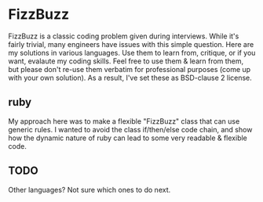 FizzBuzz
========
FizzBuzz is a classic coding problem given during interviews. While it's fairly trivial, many engineers have issues with this simple question. Here are my solutions in various languages. Use them to learn from, critique, or if you want, evalaute my coding skills. Feel free to use them & learn from them, but please don't re-use them verbatim for professional purposes (come up with your own solution). As a result, I've set these as BSD-clause 2 license.

ruby
----

My approach here was to make a flexible "FizzBuzz" class that can use generic rules. I wanted to avoid the class if/then/else code chain, and show how the dynamic nature of ruby can lead to some very readable & flexible code.

TODO
----

Other languages? Not sure which ones to do next.

